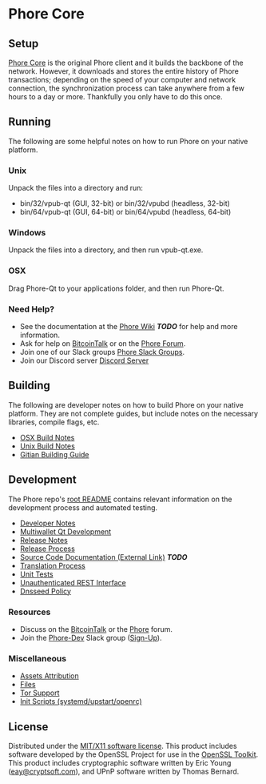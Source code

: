 Phore Core
=====================

Setup
---------------------
[Phore Core](http://phore.org/wallet) is the original Phore client and it builds the backbone of the network. However, it downloads and stores the entire history of Phore transactions; depending on the speed of your computer and network connection, the synchronization process can take anywhere from a few hours to a day or more. Thankfully you only have to do this once.

Running
---------------------
The following are some helpful notes on how to run Phore on your native platform.

### Unix

Unpack the files into a directory and run:

- bin/32/vpub-qt (GUI, 32-bit) or bin/32/vpubd (headless, 32-bit)
- bin/64/vpub-qt (GUI, 64-bit) or bin/64/vpubd (headless, 64-bit)

### Windows

Unpack the files into a directory, and then run vpub-qt.exe.

### OSX

Drag Phore-Qt to your applications folder, and then run Phore-Qt.

### Need Help?

* See the documentation at the [Phore Wiki](https://en.bitcoin.it/wiki/Main_Page) ***TODO***
for help and more information.
* Ask for help on [BitcoinTalk](https://bitcointalk.org/index.php?topic=1262920.0) or on the [Phore Forum](http://forum.phore.org/).
* Join one of our Slack groups [Phore Slack Groups](https://phore.org/slack-logins/).
* Join our Discord server [Discord Server](https://discord.gg/dTRhamf)

Building
---------------------
The following are developer notes on how to build Phore on your native platform. They are not complete guides, but include notes on the necessary libraries, compile flags, etc.

- [OSX Build Notes](build-osx.md)
- [Unix Build Notes](build-unix.md)
- [Gitian Building Guide](gitian-building.md)

Development
---------------------
The Phore repo's [root README](https://github.com/vpubchain/Phore/blob/master/README.md) contains relevant information on the development process and automated testing.

- [Developer Notes](developer-notes.md)
- [Multiwallet Qt Development](multiwallet-qt.md)
- [Release Notes](release-notes.md)
- [Release Process](release-process.md)
- [Source Code Documentation (External Link)](https://dev.visucore.com/bitcoin/doxygen/) ***TODO***
- [Translation Process](translation_process.md)
- [Unit Tests](unit-tests.md)
- [Unauthenticated REST Interface](REST-interface.md)
- [Dnsseed Policy](dnsseed-policy.md)

### Resources

* Discuss on the [BitcoinTalk](https://bitcointalk.org/index.php?topic=1262920.0) or the [Phore](http://forum.phore.org/) forum.
* Join the [Phore-Dev](https://vpub-dev.slack.com/) Slack group ([Sign-Up](https://vpub-dev.herokuapp.com/)).

### Miscellaneous
- [Assets Attribution](assets-attribution.md)
- [Files](files.md)
- [Tor Support](tor.md)
- [Init Scripts (systemd/upstart/openrc)](init.md)

License
---------------------
Distributed under the [MIT/X11 software license](http://www.opensource.org/licenses/mit-license.php).
This product includes software developed by the OpenSSL Project for use in the [OpenSSL Toolkit](https://www.openssl.org/). This product includes
cryptographic software written by Eric Young ([eay@cryptsoft.com](mailto:eay@cryptsoft.com)), and UPnP software written by Thomas Bernard.
